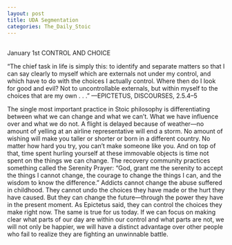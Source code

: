 ```yaml
---
layout: post
title: UDA Segmentation
categories: The_Daily_Stoic
---
```

##
January 1st CONTROL AND CHOICE

“The chief task in life is simply this: to identify and separate matters so that I can say clearly to myself which are externals not under my control, and which have to do with the choices I actually control. Where then do I look for good and evil? Not to uncontrollable externals, but within myself to the choices that are my own . . .”
			—EPICTETUS, DISCOURSES, 2.5.4–5

The single most important practice in Stoic philosophy is differentiating between what we can change and what we can’t. What we have influence over and what we do not. A flight is delayed because of weather—no amount of yelling at an airline representative will end a storm. No amount of wishing will make you taller or shorter or born in a different country. No matter how hard you try, you can’t make someone like you. And on top of that, time spent hurling yourself at these immovable objects is time not spent on the things we can change.
The recovery community practices something called the Serenity Prayer: “God, grant me the serenity to accept the things I cannot change, the courage to change the things I can, and the wisdom to know the difference.” Addicts cannot change the abuse suffered in childhood. They cannot undo the choices they have made or the hurt they have caused. But they can change the future—through the power they have in the present moment. As Epictetus said, they can control the choices they make right now.
The same is true for us today. If we can focus on making clear what parts of our day are within our control and what parts are not, we will not only be happier, we will have a distinct advantage over other people who fail to realize they are fighting an unwinnable battle.
